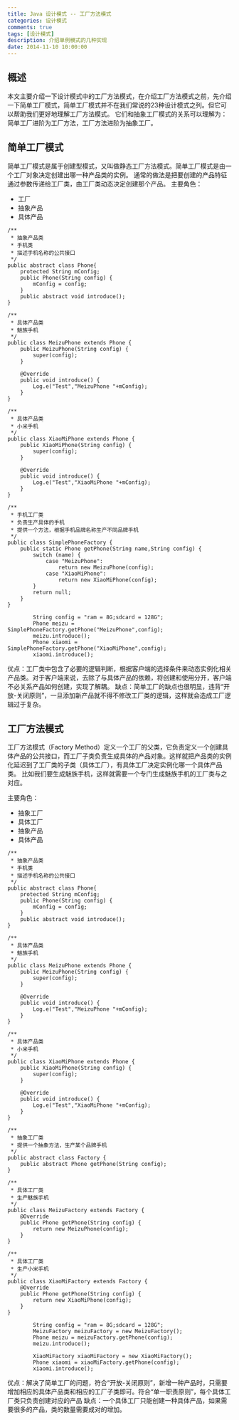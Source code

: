 ```yaml
---
title: Java 设计模式 -- 工厂方法模式
categories: 设计模式
comments: true
tags: [设计模式]
description: 介绍单例模式的几种实现
date: 2014-11-10 10:00:00
---
```


## 概述

本文主要介绍一下设计模式中的工厂方法模式，在介绍工厂方法模式之前，先介绍一下简单工厂模式，简单工厂模式并不在我们常说的23种设计模式之列。但它可以帮助我们更好地理解工厂方法模式。
它们和抽象工厂模式的关系可以理解为：简单工厂进阶为工厂方法，工厂方法进阶为抽象工厂。


## 简单工厂模式

简单工厂模式是属于创建型模式，又叫做静态工厂方法模式。简单工厂模式是由一个工厂对象决定创建出哪一种产品类的实例。
通常的做法是把要创建的产品特征通过参数传递给工厂类，由工厂类动态决定创建那个产品。
主要角色：

 - 工厂
 - 抽象产品
 - 具体产品

```
/**
 * 抽象产品类
 * 手机类
 * 描述手机名称的公共接口
 */
public abstract class Phone{
    protected String mConfig;
    public Phone(String config) {
        mConfig = config;
    }
    public abstract void introduce();
}

/**
 * 具体产品类
 * 魅族手机
 */
public class MeizuPhone extends Phone {
    public MeizuPhone(String config) {
        super(config);
    }

    @Override
    public void introduce() {
        Log.e("Test","MeizuPhone "+mConfig);
    }
}

/**
 * 具体产品类
 * 小米手机
 */
public class XiaoMiPhone extends Phone {
    public XiaoMiPhone(String config) {
        super(config);
    }

    @Override
    public void introduce() {
        Log.e("Test","XiaoMiPhone "+mConfig);
    }
}

/**
 * 手机工厂类
 * 负责生产具体的手机
 * 提供一个方法，根据手机品牌名称生产不同品牌手机
 */
public class SimplePhoneFactory {
    public static Phone getPhone(String name,String config) {
        switch (name) {
            case "MeizuPhone":
                return new MeizuPhone(config);
            case "XiaoMiPhone":
                return new XiaoMiPhone(config);
        }
        return null;
    }
}
```

```
        String config = "ram = 8G;sdcard = 128G";
        Phone meizu = SimplePhoneFactory.getPhone("MeizuPhone",config);
        meizu.introduce();
        Phone xiaomi = SimplePhoneFactory.getPhone("XiaoMiPhone",config);
        xiaomi.introduce();
```

优点：工厂类中包含了必要的逻辑判断，根据客户端的选择条件来动态实例化相关产品类。对于客户端来说，去除了与具体产品的依赖，将创建和使用分开，客户端不必关系产品如何创建，实现了解耦。
缺点：简单工厂的缺点也很明显，违背“开放-关闭原则”，一旦添加新产品就不得不修改工厂类的逻辑，这样就会造成工厂逻辑过于复杂。

## 工厂方法模式

工厂方法模式（Factory Method）定义一个工厂的父类，它负责定义一个创建具体产品的公共接口，而工厂子类负责生成具体的产品对象。这样就把产品类的实例化延迟到了工厂类的子类（具体工厂），有具体工厂决定实例化哪一个具体产品类。
比如我们要生成魅族手机，这样就需要一个专门生成魅族手机的工厂类与之对应。

主要角色：

 - 抽象工厂
 - 具体工厂
 - 抽象产品
 - 具体产品

```
/**
 * 抽象产品类
 * 手机类
 * 描述手机名称的公共接口
 */
public abstract class Phone{
    protected String mConfig;
    public Phone(String config) {
        mConfig = config;
    }
    public abstract void introduce();
}

/**
 * 具体产品类
 * 魅族手机
 */
public class MeizuPhone extends Phone {
    public MeizuPhone(String config) {
        super(config);
    }

    @Override
    public void introduce() {
        Log.e("Test","MeizuPhone "+mConfig);
    }
}

/**
 * 具体产品类
 * 小米手机
 */
public class XiaoMiPhone extends Phone {
    public XiaoMiPhone(String config) {
        super(config);
    }

    @Override
    public void introduce() {
        Log.e("Test","XiaoMiPhone "+mConfig);
    }
}

/**
 * 抽象工厂类
 * 提供一个抽象方法，生产某个品牌手机
 */
public abstract class Factory {
    public abstract Phone getPhone(String config);
}

/**
 * 具体工厂类
 * 生产魅族手机
 */
public class MeizuFactory extends Factory {
    @Override
    public Phone getPhone(String config) {
        return new MeizuPhone(config);
    }
}

/**
 * 具体工厂类
 * 生产小米手机
 */
public class XiaoMiFactory extends Factory {
    @Override
    public Phone getPhone(String config) {
        return new XiaoMiPhone(config);
    }
}
```

```
        String config = "ram = 8G;sdcard = 128G";
        MeizuFactory meizuFactory = new MeizuFactory();
        Phone meizu = meizuFactory.getPhone(config);
        meizu.introduce();

        XiaoMiFactory xiaoMiFactory = new XiaoMiFactory();
        Phone xiaomi = xiaoMiFactory.getPhone(config);
        xiaomi.introduce();
```

优点：解决了简单工厂的问题，符合“开放-关闭原则”，新增一种产品时，只需要增加相应的具体产品类和相应的工厂子类即可。符合“单一职责原则”，每个具体工厂类只负责创建对应的产品
缺点：一个具体工厂只能创建一种具体产品，如果需要很多的产品，类的数量需要成对的增加。